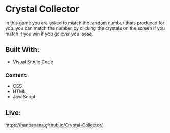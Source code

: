 # Crystal Collector
in this game you are asked to match the random number thats produced for you.
you can match the number by clicking the crystals on the screen if you match it you win if you go over you loose.


## Built With:
* Visual Studio Code




### Content:
* CSS
* HTML
* JavaScript


## Live:
https://hanbanana.github.io/Crystal-Collector/
